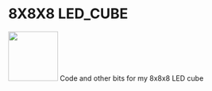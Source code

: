 # 8X8X8 LED_CUBE

<img src = "https://github.com/emern/LED_CUBE/blob/master/ezgif-1-f2215bf0ad7d.gif" width="100" height="100"/>
 Code and other bits for my 8x8x8 LED cube
